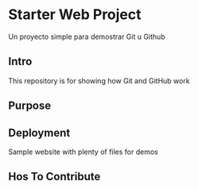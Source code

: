 # Starter Web Project

Un proyecto simple para demostrar Git u Github

## Intro

This repository is for showing how Git and GitHub work

## Purpose

## Deployment

Sample website with plenty of files for demos

## Hos To Contribute